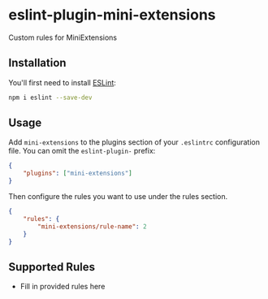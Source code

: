 # eslint-plugin-mini-extensions

Custom rules for MiniExtensions

## Installation

You'll first need to install [ESLint](https://eslint.org/):

```sh
npm i eslint --save-dev
```

## Usage

Add `mini-extensions` to the plugins section of your `.eslintrc` configuration file. You can omit the `eslint-plugin-` prefix:

```json
{
    "plugins": ["mini-extensions"]
}
```

Then configure the rules you want to use under the rules section.

```json
{
    "rules": {
        "mini-extensions/rule-name": 2
    }
}
```

## Supported Rules

-   Fill in provided rules here
